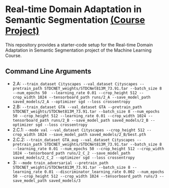 # Real-time Domain Adaptation in Semantic Segmentation [(Course Project)](https://drive.google.com/file/d/1amm6H_718IabI4bn0OIpsIPSyMl-vku4/view?usp=sharing)

This repository provides a starter-code setup for the Real-time Domain Adaptation in Semantic Segmentation project of 
the Machine Learning Course.

## Command Line Arguments

- 2.A: ``--train_dataset Cityscapes --val_dataset Cityscapes --pretrain_path STDCNET_weights/STDCNet813M_73.91.tar --batch_size 8 --num_epochs 50 
         --learning_rate 0.01 --crop_height 512 --crop_width 1024 --tensorboard_path runs/2_A --save_model_path saved_models/2_A --optimizer sgd --loss crossentropy``
- 2.B: ``--train_dataset GTA --val_dataset GTA --pretrain_path STDCNET_weights/STDCNet813M_73.91.tar --batch_size 8 --num_epochs 50 --crop_height 512
        --learning_rate 0.01 --crop_width 1024 --tensorboard_path runs/2_B --save_model_path saved_models/2_B --optimizer sgd --loss crossentropy``
- 2.C.1: ``--mode val --val_dataset Cityscapes --crop_height 512 --crop_width 1024 --save_model_path saved_models/2_B/best.pth``
- 2.C.2: ``--train_dataset GTA_aug --val_dataset Cityscapes --pretrain_path STDCNET_weights/STDCNet813M_73.91.tar --batch_size 8 --learning_rate 0.01
          --num_epochs 50 --crop_height 512 --crop_width 1024 --tensorboard_path runs/2_C_2 --save_model_path saved_models/2_C_2 --optimizer sgd --loss crossentropy``
- 3: ``--mode train_adversarial --pretrain_path STDCNET_weights/STDCNet813M_73.91.tar --batch_size 8 --learning_rate 0.01
      --discriminator_learning_rate 0.002 --num_epochs 50 --crop_height 512 --crop_width 1024 --tensorboard_path runs/3 --save_model_path saved_models/3``